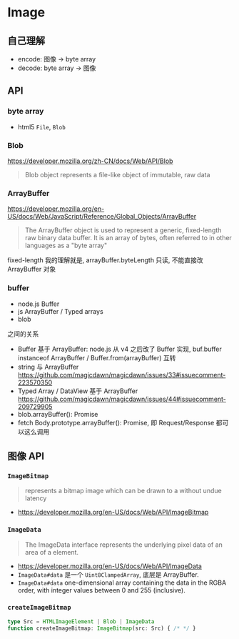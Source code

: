 # Image

## 自己理解

- encode: 图像 -> byte array
- decode: byte array -> 图像

## API

### byte array

- html5 `File`, `Blob`

### Blob

https://developer.mozilla.org/zh-CN/docs/Web/API/Blob

> Blob object represents a file-like object of immutable, raw data

### ArrayBuffer

https://developer.mozilla.org/en-US/docs/Web/JavaScript/Reference/Global_Objects/ArrayBuffer

> The ArrayBuffer object is used to represent a generic, fixed-length raw binary data buffer.
> It is an array of bytes, often referred to in other languages as a "byte array"

fixed-length 我的理解就是, arrayBuffer.byteLength 只读, 不能直接改 ArrayBuffer 对象

### buffer

- node.js Buffer
- js ArrayBuffer / Typed arrays
- blob

之间的关系

- Buffer 基于 ArrayBuffer: node.js 从 v4 之后改了 Buffer 实现, buf.buffer instanceof ArrayBuffer / Buffer.from(arrayBuffer) 互转
- string 与 ArrayBuffer https://github.com/magicdawn/magicdawn/issues/33#issuecomment-223570350
- Typed Array / DataView 基于 ArrayBuffer https://github.com/magicdawn/magicdawn/issues/44#issuecomment-209729905
- blob.arrayBuffer(): Promise<ArrayBuffer>
- fetch Body.prototype.arrayBuffer(): Promise<ArrayBuffer>, 即 Request/Response 都可以这么调用

## 图像 API

### `ImageBitmap`

> represents a bitmap image which can be drawn to a <canvas> without undue latency

- https://developer.mozilla.org/en-US/docs/Web/API/ImageBitmap

### `ImageData`

> The ImageData interface represents the underlying pixel data of an area of a <canvas> element.

- https://developer.mozilla.org/en-US/docs/Web/API/ImageData
- `ImageData#data` 是一个 `Uint8ClampedArray`, 底层是 ArrayBuffer.
- `ImageData#data` one-dimensional array containing the data in the RGBA order, with integer values between 0 and 255 (inclusive).

### `createImageBitmap`

```ts
type Src = HTMLImageElement | Blob | ImageData
function createImageBitmap: ImageBitmap(src: Src) { /* */ }
```
